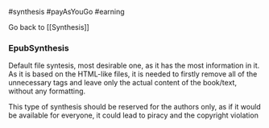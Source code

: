 #synthesis
#payAsYouGo 
#earning 

Go back to [[Synthesis]]

### EpubSynthesis
Default file syntesis, most desirable one, as it has the most information in it. As it is based on the HTML-like files, it is needed to firstly remove all of the unnecessary tags and leave only the actual content of the book/text, without any formatting.

This type of synthesis should be reserved for the authors only, as if it would be available for everyone, it could lead to piracy and the copyright violation